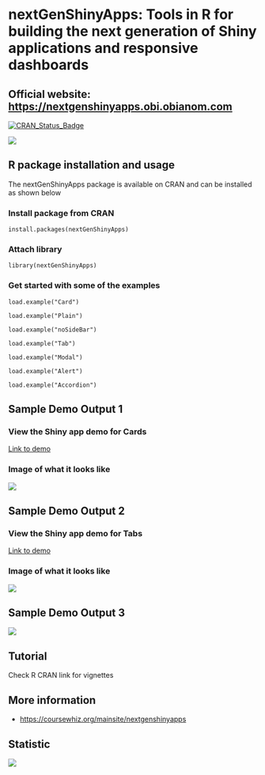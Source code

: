 # nextGenShinyApps: Tools in R for building the next generation of Shiny applications and responsive dashboards
## Official website: https://nextgenshinyapps.obi.obianom.com

[![CRAN\_Status\_Badge](https://www.r-pkg.org/badges/version/nextGenShinyApps)](https://cran.r-project.org/package=nextGenShinyApps)

![](https://nextgenshinyapps.obi.obianom.com/nextgenshinyapps2.png)

## R package installation and usage
The nextGenShinyApps package is available on CRAN and can be installed as shown below

### Install package from CRAN

`install.packages(nextGenShinyApps)`

### Attach library 

`library(nextGenShinyApps)`

### Get started with some of the examples

`load.example("Card")`

`load.example("Plain")`

`load.example("noSideBar")`

`load.example("Tab")`

`load.example("Modal")`

`load.example("Alert")`

`load.example("Accordion")`


## Sample Demo Output 1

### View the Shiny app demo for Cards

[Link to demo](https://r2apps.shinyapps.io/nextgenshinyapps-card/)

### Image of what it looks like

![](https://nextgenshinyapps.obi.obianom.com/nextgenshinyapps.png)

## Sample Demo Output 2

### View the Shiny app demo for Tabs

[Link to demo](https://r2apps.shinyapps.io/nextgenshinyapps-tab/)

### Image of what it looks like

![](https://nextgenshinyapps.obi.obianom.com/nextgenshinyapps3.png)

## Sample Demo Output 3

![](https://nextgenshinyapps.obi.obianom.com/nextgenshinyapps1.png)


## Tutorial

Check R CRAN link for vignettes
 
## More information
 
 - https://coursewhiz.org/mainsite/nextgenshinyapps

## Statistic

[![](https://cranlogs.r-pkg.org/badges/nextGenShinyApps)](https://cran.r-project.org/package=nextGenShinyApps)



